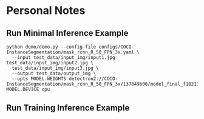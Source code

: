# Personal Notes
## Run Minimal Inference Example

```
python demo/demo.py --config-file configs/COCO-InstanceSegmentation/mask_rcnn_R_50_FPN_3x.yaml \
  --input test_data/input_img/input1.jpg test_data/input_img/input2.jpg \
  test_data/input_img/input3.jpg \
  --output test_data/output_img \
  --opts MODEL.WEIGHTS detectron2://COCO-InstanceSegmentation/mask_rcnn_R_50_FPN_3x/137849600/model_final_f10217.pkl MODEL.DEVICE cpu

```

## Run Training Inference Example
